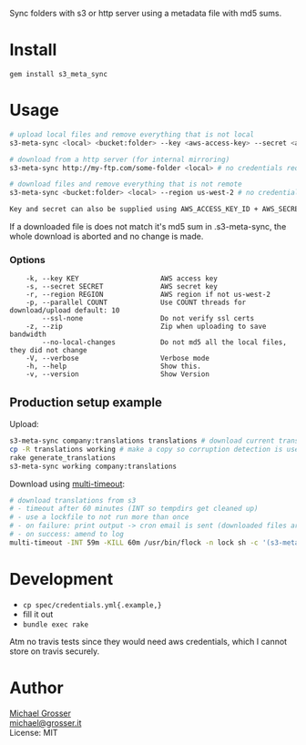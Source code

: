 Sync folders with s3 or http server using a metadata file with md5 sums.

Install
=======

    gem install s3_meta_sync

Usage
=====

```Bash
# upload local files and remove everything that is not local
s3-meta-sync <local> <bucket:folder> --key <aws-access-key> --secret <aws-secret-key>

# download from a http server (for internal mirroring)
s3-meta-sync http://my-ftp.com/some-folder <local> # no credentials required

# download files and remove everything that is not remote
s3-meta-sync <bucket:folder> <local> --region us-west-2 # no credentials required

Key and secret can also be supplied using AWS_ACCESS_KEY_ID + AWS_SECRET_ACCESS_KEY
```

If a downloaded file is does not match it's md5 sum in .s3-meta-sync, the whole download is aborted and no change is made.

### Options

```
    -k, --key KEY                    AWS access key
    -s, --secret SECRET              AWS secret key
    -r, --region REGION              AWS region if not us-west-2
    -p, --parallel COUNT             Use COUNT threads for download/upload default: 10
        --ssl-none                   Do not verify ssl certs
    -z, --zip                        Zip when uploading to save bandwidth
        --no-local-changes           Do not md5 all the local files, they did not change
    -V, --verbose                    Verbose mode
    -h, --help                       Show this.
    -v, --version                    Show Version
```

## Production setup example

Upload:
```Bash
s3-meta-sync company:translations translations # download current translations (will fail on corrupted translations but leave a log)
cp -R translations working # make a copy so corruption detection is used on next download
rake generate_translations
s3-meta-sync working company:translations
```

Download using [multi-timeout](https://github.com/grosser/multi_timeout):
```Bash
# download translations from s3
# - timeout after 60 minutes (INT so tempdirs get cleaned up)
# - use a lockfile to not run more than once
# - on failure: print output -> cron email is sent (downloaded files are discarded)
# - on success: amend to log
multi-timeout -INT 59m -KILL 60m /usr/bin/flock -n lock sh -c '(s3-meta-sync company:translations /data/translations > /tmp/downloader.log 2>&1 && date >> /tmp/downloader.log && cat /tmp/downloader.log >> /var/log/downloader.log) || cat /tmp/downloader.log'
```

Development
===========

 - `cp spec/credentials.yml{.example,}` 
 - fill it out
 - `bundle exec rake` 

Atm no travis tests since they would need aws credentials, which I cannot store on travis securely.

Author
======
[Michael Grosser](http://grosser.it)<br/>
michael@grosser.it<br/>
License: MIT
